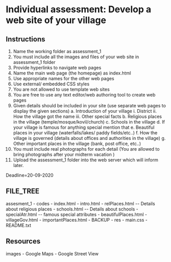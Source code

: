 # Individual assessment: Develop a web site of your village


## Instructions

1.	Name the working folder as assessment_1
2.	You must include all the images and files of your web site in assessment_1 folder
3.	Provide hyperlinks to navigate web pages
4.	Name the main web page (the homepage) as index.html
5.	Use appropriate names for the other web pages 
6.	Use external/ embedded CSS styles 
7.	You are not allowed to use template web sites
8.	You are free to use any text editor/web authoring tool to create web pages
9.	Given details should be included in your site (use separate web pages to display the given sections)
	a.	Introduction of your village
		i.	District
		ii.	How the village got the name
		iii.	Other special facts 
	b.	Religious places in the village (temple/mosque/kovil/church)
	c.	Schools in the village
	d.	If your village is famous for anything special mention that
	e.	Beautiful places in your village (waterfalls/lakes/ paddy fields/etc..)
	f.	How the village is governed (details about offices and authorities in the village)
	g.	Other important places in the village (bank, post office, etc..)
10.	You must include real photographs for each detail (You are allowed to bring photographs after your midterm vacation )
11.	Upload the assessment_1 folder into the web server which will inform later.

Deadline=20-09-2020 


## FILE_TREE

assesment_1	-	codes	-	index.html
				-	intro.html
				-	relPlaces.html -- Details about religious places
				-	schools.html -- Details about schools
				-	specialAtr.html -- famous special attributes
				-	beautifulPlaces.html
				-	villageGov.html
				-	importantPlaces.html
				-	BACKUP
		-	res 	-	main.css
		-	README.txt

## Resources

images	-	Google Maps
	-	Google Street View
